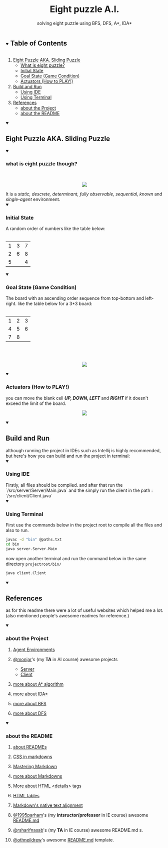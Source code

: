 <!--<html>
<head>
  <style>
    details > summary {
      background-color: #444444;
      color: #c71585;
    }
    h1 {
      background-color: #444444;
      color: #ffff00;
    }
  </style>
</head> -->
<body>
  
<!-- project title -->
<div align="center">
<h1>Eight puzzle A.I.</h1>
<p>
  solving eight puzzle using BFS, DFS, A*, IDA*
</p>
</div>
  
<!-- TABLE OF CONTENTS -->
<details open="open">
  <summary><h2 style="display: inline-block">Table of Contents</h2></summary>
  <ol>
    <li>
      <a href="#eight-puzzle-aka-sliding-puzzle">Eight Puzzle AKA. Sliding Puzzle</a>
      <ul>
        <li><a href="#what-is-eight-puzzle-though">What is eight puzzle?</a></li>
        <li><a href="#initial-state">Initial State</a></li>
        <li><a href="#goal-state-game-condition">Goal State (Game Condition)</a></li>
        <li><a href="#actuators-how-to-play">Actuators (How to PLAY!)</a></li>
      </ul>
    </li>
    <li>
      <a href="#build-and-run">Build and Run</a>
      <ul>
        <li><a href="#using-ide">Using IDE</a></li>
        <li><a href="#using-terminal">Using Terminal</a></li>
      </ul>
    </li>
    <li>
      <a href="#references">References</a>
      <ul>
        <li><a href="#about-the-project">about the Project</a></li>
        <li><a href="#about-the-readme">about the README</a></li>
      </ul>
    </li>
  </ol>
</details>

<details open="open">
  
<!-- Eight Puzzle AKA. Sliding Puzzle -->
  <summary>
  
## Eight Puzzle AKA. Sliding Puzzle
  </summary>
  
  <!-- what is eight puzzle? -->
  <details open="open">
  <summary>
    
### what is eight puzzle though?
  </summary>
  <br/>
  <p align="center">
    <img src="https://studio.cults3d.com/2Fn4F4daXOL1DKk2l8wkWgHsafE=/246x246/https://files.cults3d.com/uploaders/13634459/illustration-file/f2a3c195-bea9-4f1a-907f-f01974e14b17/Slider%20puzzle07.jpg"></img>
  </p>
  It is a 
  <em>
  static,
  descrete,
  determinant,
  fully observable,
  sequential,
  known</em>
  and
  <em>
  single-agent
  </em>
  environment.
  </details>
    
  <!-- initial state: -->
  <details open="open">
    <summary>

### Initial State
    
  </summary>
    A random order of numbers like the table below:
    <br/>
    <br/>
    <!--
    1|3|7
    -|-|-
    2|6|8
    5| |4
    -->
   <table align="center">
      <tr>
        <td>1</td>
        <td>3</td>
        <td>7</td>
      </tr>
      <tr>
        <td>2</td>
        <td>6</td>
        <td>8</td>
      </tr>
      <tr>
        <td>5</td>
        <td> </td>
        <td>4</td>
      </tr>
    </table>

  </details>
  
  <!-- goal state: -->
  <details open="open">
  <summary>
      
### Goal State __(Game Condition)__

  </summary>
  The board with an ascending order sequence from top-bottom and left-right. like the table below for a 3*3 board:
  
  
  <br/>
  <br/>
  <table align="center">
    <tr>
      <td>1</td>
      <td>2</td>
      <td>3</td>
    </tr>
    <tr>
      <td>4</td>
      <td>5</td>
      <td>6</td>
    </tr>
    <tr>
      <td>7</td>
      <td>8</td>
      <td> </td>
    </tr>
  </table>
  
  <br/>
  <br/>
  <p align="center">
    <img src="https://media.cheggcdn.com/media/a7d/a7d96cee-5e7a-45b6-b77e-7abda450cab4/phpGUTM6t"></img>
  </p>
  </details>
  <!-- Actuators (how to play!)-->
  <details open="open">
  <summary>
  
### Actuators __(How to PLAY!)__
  </summary>
  you can move the blank cell <em><strong>UP, DOWN, LEFT</strong></em> and <em><strong>RIGHT</strong></em> if it doesn't exceed the limit of the board.

  <p align="center">
    <img src="https://www.cs.princeton.edu/courses/archive/spring20/cos226/assignments/8puzzle/images/4moves.png"></img>
  </p>
  </details>
</details>

<details open="open">
  <summary>
    
## Build and Run
  </summary>
  although running the project in IDEs such as Intellij is highly recommended, but here's how you can build and run the project in terminal:

<details open="open">
<summary>

### Using IDE
</summary>
Firstly, all files should be compiled. and after that run the `/src/server/Server/Main.java` and the simply run the client in the path : `/src/client/Client.java`
</details>

<details open="open">
  <summary>

### Using Terminal
  </summary>

First use the commands below in the project root to compile all the files and also to run.

``` bash
javac -d "bin" @paths.txt
cd bin
java server.Server.Main
```
now open another terminal and run the command below in the same directory `projectroot/bin/`

```bash
java client.Client
```
</details>
</details>
<details open="open">
  <summary>
    
## References
  </summary>
  <p>as for this readme there were a lot of useful websites which helped me a lot. (also mentioned people's awesome readmes for reference.)</p>

<details open="open">
<summary>

### about the Project
</summary>

1.
      <a href="https://www.javatpoint.com/agent-environment-in-ai">Agent Environments</a>

1.
     <a href="https://github.com/monjar/">@monjar</a>'s (my __TA__ in AI course) awesome projects </a>
        <ul>
          <li>
            <a href="https://github.com/monjar/eight-puzzle-ai-server">Server</a>
          </li>
          <li>
            <a href="https://github.com/monjar/eight-puzzle-ai-client">Client</a>
          </li>
        </ul>


1.
      <a href="https://www.geeksforgeeks.org/a-search-algorithm/">more about A* algorithm</a>

1. 
      <a href="https://en.wikipedia.org/wiki/Iterative_deepening_A*">more about IDA*</a>
1. 
      <a href="https://www.geeksforgeeks.org/breadth-first-search-or-bfs-for-a-graph/">more about BFS</a>

1. 
      <a href="https://www.geeksforgeeks.org/depth-first-search-or-dfs-for-a-graph/">more about DFS</a>
      
</details>
<details open="open">
<summary>

### about the README
</summary>

1.
      <a href="https://docs.github.com/en/github/creating-cloning-and-archiving-repositories/about-readmes">about READMEs</a>

1.
      <a href="https://stackoverflow.com/questions/27174946/how-to-use-css-in-markdown">CSS in markdowns</a>
      
1.
      <a href="https://guides.github.com/features/mastering-markdown/">Mastering Markdown</a>
      
1.
      <a href="https://manifoldapp.org/docs/projects/preparing/md">more about Markdowns</a>

1.
      <a href="https://www.w3schools.com/tags/tag_details.asp">More about HTML &lt;details&gt; tags</a>
      
1. 
      <a href="https://www.w3schools.com/html/html_tables.asp">HTML tables</a>
      
1.
      <a href="https://stackoverflow.com/questions/14051715/markdown-native-text-alignment">Markdown's native text alignment</a>

1.
      <a href="https://github.com/1995parham">@1995parham</a>'s (my __intsructor/professor__ in IE course) awesome <a href="https://raw.githubusercontent.com/1995parham/1995parham/main/README.md">README.md</a>

1.
      <a href="https://github.com/rsharifnasab">@rsharifnasab</a>'s (my __TA__ in IE course) awesome README.md s.

1.
      <a href="https://github.com/othneildrew">@othneildrew</a>'s awesome <a href="https://raw.githubusercontent.com/othneildrew/Best-README-Template/master/README.md">README.md</a> template.
      
</details>
      
</details>
</body>